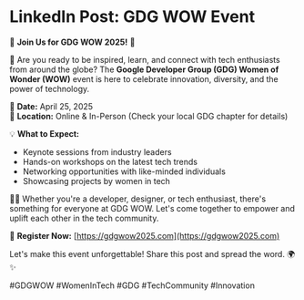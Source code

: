 # LinkedIn Post: GDG WOW Event

🌟 **Join Us for GDG WOW 2025!** 🌟

🚀 Are you ready to be inspired, learn, and connect with tech enthusiasts from around the globe? The **Google Developer Group (GDG) Women of Wonder (WOW)** event is here to celebrate innovation, diversity, and the power of technology.

📅 **Date:** April 25, 2025  
📍 **Location:** Online & In-Person (Check your local GDG chapter for details)

💡 **What to Expect:**
- Keynote sessions from industry leaders
- Hands-on workshops on the latest tech trends
- Networking opportunities with like-minded individuals
- Showcasing projects by women in tech

👩‍💻 Whether you're a developer, designer, or tech enthusiast, there's something for everyone at GDG WOW. Let's come together to empower and uplift each other in the tech community.

🔗 **Register Now:** [https://gdgwow2025.com](https://gdgwow2025.com)

Let's make this event unforgettable! Share this post and spread the word. 🌍✨

#GDGWOW #WomenInTech #GDG #TechCommunity #Innovation